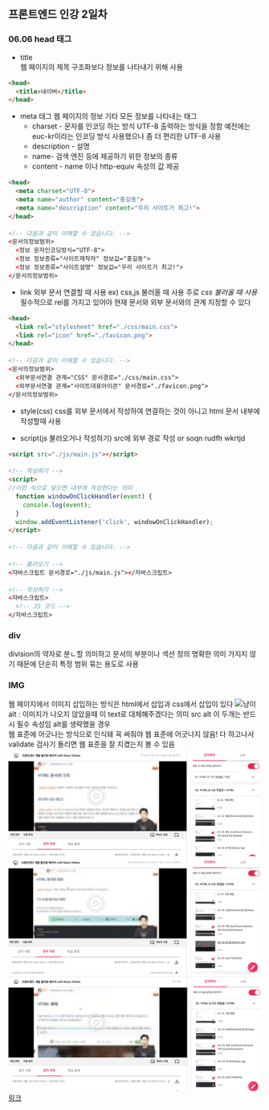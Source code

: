## 프론트엔드 인강 2일차
### 06.06 head 태그
* title  
웹 페이지의 제목
구조화보다 정보를 나타내기 위해 사용
``` html
<head>
  <title>네이버</title>
</head>
``` 
* meta 태그
웹 페이지의 정보
기타 모든 정보를 나타내는 태그
  *  charset - 문자를 인코딩 하는 방식 UTF-8 출력하는 방식을 정함
      예전에는 euc-kr이라는 인코딩 방식 사용했으나 좀 더 편리한 UTF-8 사용
  *  description - 설명
  *  name- 검색 엔진 등에 제공하기 위한 정보의 종류
  * content - name 이나 http-equiv 속성의 값 제공
``` html
<head>
  <meta charset="UTF-8">
  <meta name="author" content="홍길동">
  <meta name="description" content="우리 사이트가 최고!">
</head>

<!-- 다음과 같이 이해할 수 있습니다. -->
<문서의정보범위>
  <정보 문자인코딩방식="UTF-8">
  <정보 정보종류="사이트제작자" 정보값="홍길동">
  <정보 정보종류="사이트설명" 정보값="우리 사이트가 최고!">
</문서의정보범위>
```
* link
외부 문서 연결할 때 사용 ex) css,js 불러올 때 사용 주로 *css 불러올 때 사용*
필수적으로 rel를 가지고 있어야 현재 문서와 외부 문서와의 관계 지정할 수 있다
``` html
<head>
  <link rel="stylesheet" href="./css/main.css">
  <link rel="icon" href="./favicon.png">
</head>

<!-- 다음과 같이 이해할 수 있습니다. -->
<문서의정보범위>
  <외부문서연결 관계="CSS" 문서경로="./css/main.css">
  <외부문서연결 관계="사이트대표아이콘" 문서경로="./favicon.png">
</문서의정보범위>
```
* style(css)
css를 외부 문서에서 작성하여 연결하는 것이 아니고 html 문서 내부에 작성할때 사용

* script(js 불러오거나 작성하기)
src에 외부 경로 작성 or soqn rudfh wkrtjd
``` html
<script src="./js/main.js"></script>

<!-- 작성하기 -->
<script>
//이런 식으로 넣으면 내부에 작성한다는 의미
  function windowOnClickHandler(event) {
    console.log(event);
  }
  window.addEventListener('click', windowOnClickHandler);
</script>

<!-- 다음과 같이 이해할 수 있습니다. -->

<!-- 불러오기 -->
<자바스크립트 문서경로="./js/main.js"></자바스크립트>

<!-- 작성하기 -->
<자바스크립트>
  <!-- JS 코드 -->
</자바스크립트>
```


### div
division의 약자로 분ㄴ할 의미하고 문서의 부분이나 섹션 정의
명확한 의미 가지지 않기 때문에 단순히 특정 범위 묶는 용도로 사용
### IMG
웹 페이지에서 이미지 삽입하는 방식은 html에서 삽입과 css에서 삽입이 있다
<img src ='./kitty.png' alt="냥이">
alt : 이미지가 나오지 않았을때 이 text로 대체해주겠다는 의미
src alt 이 두개는 반드시 필수 속성임
alt를 생략했을 경우  
웹 표준에 어긋나는 방식으로 인식돼 꼭 써줘야 웹 표준에 어긋나지 않음!
다 하고나서 validate 검사기 돌리면 웹 표준을 잘 지켰는지 볼 수 있음
![screenshot](./img/1020_1.png)
![screenshot](./img/1020_2.png)
![screenshot](./img/1020_3.png)
[링크](https://bit.ly/3m0t8GM)